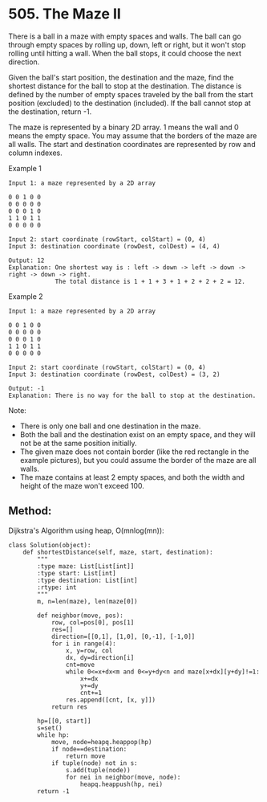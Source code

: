 # 505. The Maze II

There is a ball in a maze with empty spaces and walls. The ball can go through empty spaces by rolling up, down, left or right, but it won't stop rolling until hitting a wall. When the ball stops, it could choose the next direction.

Given the ball's start position, the destination and the maze, find the shortest distance for the ball to stop at the destination. The distance is defined by the number of empty spaces traveled by the ball from the start position (excluded) to the destination (included). If the ball cannot stop at the destination, return -1.

The maze is represented by a binary 2D array. 1 means the wall and 0 means the empty space. You may assume that the borders of the maze are all walls. The start and destination coordinates are represented by row and column indexes.

Example 1

    Input 1: a maze represented by a 2D array
    
    0 0 1 0 0
    0 0 0 0 0
    0 0 0 1 0
    1 1 0 1 1
    0 0 0 0 0
    
    Input 2: start coordinate (rowStart, colStart) = (0, 4)
    Input 3: destination coordinate (rowDest, colDest) = (4, 4)
    
    Output: 12
    Explanation: One shortest way is : left -> down -> left -> down -> right -> down -> right.
                 The total distance is 1 + 1 + 3 + 1 + 2 + 2 + 2 = 12.

Example 2

    Input 1: a maze represented by a 2D array
    
    0 0 1 0 0
    0 0 0 0 0
    0 0 0 1 0
    1 1 0 1 1
    0 0 0 0 0
    
    Input 2: start coordinate (rowStart, colStart) = (0, 4)
    Input 3: destination coordinate (rowDest, colDest) = (3, 2)
    
    Output: -1
    Explanation: There is no way for the ball to stop at the destination.

Note:
- There is only one ball and one destination in the maze.
- Both the ball and the destination exist on an empty space, and they will not be at the same position initially.
- The given maze does not contain border (like the red rectangle in the example pictures), but you could assume the border of the maze are all walls.
- The maze contains at least 2 empty spaces, and both the width and height of the maze won't exceed 100.

## Method:

Dijkstra's Algorithm using heap, O(mnlog(mn)):

    class Solution(object):
        def shortestDistance(self, maze, start, destination):
            """
            :type maze: List[List[int]]
            :type start: List[int]
            :type destination: List[int]
            :rtype: int
            """
            m, n=len(maze), len(maze[0])
            
            def neighbor(move, pos):
                row, col=pos[0], pos[1]
                res=[]
                direction=[[0,1], [1,0], [0,-1], [-1,0]]
                for i in range(4):
                    x, y=row, col
                    dx, dy=direction[i]
                    cnt=move
                    while 0<=x+dx<m and 0<=y+dy<n and maze[x+dx][y+dy]!=1:
                        x+=dx
                        y+=dy
                        cnt+=1
                    res.append([cnt, [x, y]])
                return res
    
            hp=[[0, start]]
            s=set()
            while hp:
                move, node=heapq.heappop(hp)
                if node==destination:
                    return move
                if tuple(node) not in s:
                    s.add(tuple(node))
                    for nei in neighbor(move, node):
                        heapq.heappush(hp, nei)
            return -1